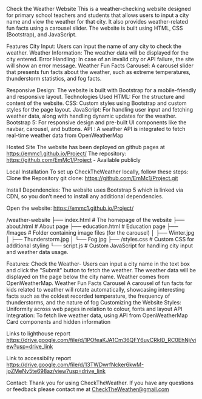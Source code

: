 Check the Weather Website
This is a  weather-checking website designed for primary school teachers and students that allows users to input a city name and view the weather for that city. It also provides weather-related fun facts using a carousel slider. The website is built using HTML, CSS (Bootstrap), and JavaScript.

Features
City Input: Users can input the name of any city to check the weather.
Weather Information: The weather data will be displayed for the city entered.
Error Handling: In case of an invalid city or API failure, the site will show an error message.
Weather Fun Facts Carousel: A carousel slider that presents fun facts about the weather, such as extreme temperatures, thunderstorm statistics, and fog facts.

Responsive Design: The website is built with Bootstrap for a mobile-friendly and responsive layout.
Technologies Used
HTML: For the structure and content of the website.
CSS: Custom styles using Bootstrap and custom styles for the page layout.
JavaScript: For handling user input and fetching weather data, along with handling dynamic updates for the weather.
Bootstrap 5: For responsive design and pre-built UI components like the navbar, carousel, and buttons.
API : A weather API is integrated to fetch real-time weather data from OpenWeatherMap

Hosted Site 
The website has been deployed on github pages at https://emmc1.github.io/Project/ 
The repository: https://github.com/EmMc1/Project - Available publicly   

Local Installation
To set up CheckTheWeather locally, follow these steps:
Clone the Repository
git clone: https://github.com/EmMc1/Project.git 


Install Dependencies: The website uses Bootstrap 5 which is linked via CDN, so you don’t need to install any additional dependencies.

Open the website: https://emmc1.github.io/Project/  


/weather-website
├── index.html          # The homepage of the website
├── about.html          # About page
├── education.html      # Education page
├── /Images             # Folder containing image files (for the carousel)
│   ├── Winter.jpg
│   ├── Thunderstorm.jpg
│   └── Fog.jpg
├── /styles.css         # Custom CSS for additional styling
└── script.js           # Custom JavaScript for handling city input and weather data
usage.

Features:
 Check the Weather- Users can input a city name in the text box and click the "Submit" button to fetch the weather.
The weather data will be displayed on the page below the city name. Weather comes from OpenWeatherMap.
 Weather Fun Facts Carousel
A carousel of fun facts for kids related to weather will rotate automatically, showcasing interesting facts such as the coldest recorded temperature, the frequency of thunderstorms, and the nature of fog 
Customizing the Website
Styles: Uniformity across web pages in relation to colour, fonts and  layout
API Integration: To fetch live weather data, using API from OpenWeatherMap
Card components and hidden information


Links to lighthouse report https://drive.google.com/file/d/1POfeaKJA1Cm36QFY6uyCRkID_RC0EhNj/view?usp=drive_link 

Link to accessibilty report https://drive.google.com/file/d/13TWDwrfNcker6kwM-joZMeNv5te698az/view?usp=drive_link 

Contact: Thank you for using CheckTheWeather. If you have any questions or feedback please contact me at CheckTheWeather@gmail.com 